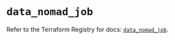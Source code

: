 # `data_nomad_job`

Refer to the Terraform Registry for docs: [`data_nomad_job`](https://registry.terraform.io/providers/hashicorp/nomad/2.2.0/docs/data-sources/job).
